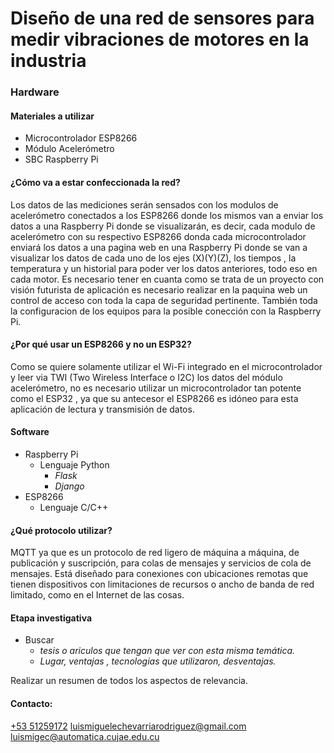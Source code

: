 # Diseño de una red de sensores para medir vibraciones de motores en la industria 

### **Hardware**  
#### Materiales a utilizar

* Microcontrolador ESP8266
* Módulo Acelerómetro
* SBC Raspberry Pi

#### ¿Cómo va a estar confeccionada la red?

Los datos de las mediciones serán sensados con los modulos de acelerómetro conectados a los ESP8266 donde los mismos van a enviar los datos a una Raspberry Pi donde se visualizarán, es decir, cada modulo de acelerómetro con su respectivo ESP8266 donda cada microcontrolador enviará los datos a una pagina web en una Raspberry Pi donde se van a visualizar los datos de cada uno de los ejes (X)(Y)(Z), los tiempos , la temperatura y un historial para poder ver los datos anteriores, todo eso en cada motor. Es necesario tener en cuanta como se trata de un proyecto con visión futurista de aplicación es necesario realizar en la paquina web un control de acceso con toda la capa de seguridad pertinente. También toda la configuracion de los equipos para la posible conección con la Raspberry Pi.

#### ¿Por qué usar un ESP8266 y no un ESP32?

Como se quiere solamente utilizar el Wi-Fi integrado en el microcontrolador y leer via TWI (Two Wireless Interface o I2C) los datos del módulo acelerómetro, no es necesario utilizar un microcontrolador tan potente como el ESP32 , ya que su antecesor el ESP8266 es idóneo para esta aplicación de lectura y transmisión de datos. 

#### **Software** 

* Raspberry Pi
    *  Lenguaje Python
        * *Flask*
        * *Django* 
* ESP8266
    *  Lenguaje C/C++

#### ¿Qué protocolo utilizar?
MQTT ya que es un protocolo de red ligero de máquina a máquina, de publicación y suscripción, para colas de mensajes y servicios de cola de mensajes. Está diseñado para conexiones con ubicaciones remotas que tienen dispositivos con limitaciones de recursos o ancho de banda de red limitado, como en el Internet de las cosas.

#### Etapa investigativa
* Buscar 
    * *tesis o ariculos que tengan que ver con esta misma temática.*
    * *Lugar, ventajas , tecnologias que utilizaron, desventajas.*

Realizar un resumen de todos los aspectos de relevancia.

#### Contacto:
[+53 51259172]()
[luismiguelechevarriarodriguez@gmail.com]()
[luismigec@automatica.cujae.edu.cu]()

